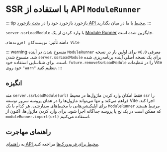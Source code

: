 # SSR با استفاده از API `ModuleRunner`

::: tip بازخورد
بازخورد خود را در [بحث بازخورد API محیط](https://github.com/vitejs/vite/discussions/16358) با ما در میان بگذارید.
:::

`server.ssrLoadModule` با وارد کردن از یک [Module Runner](/guide/api-environment#modulerunner) جایگزین شده است.

دامنه تأثیر: `نویسندگان افزونه‌های Vite`

::: warning منسوخ شدن در آینده
`ModuleRunner` برای اولین بار در نسخه `v6.0` معرفی شد. منسوخ شدن `server.ssrLoadModule` برای یک نسخه اصلی آینده برنامه‌ریزی شده است. برای شناسایی استفاده خود، `future.removeSsrLoadModule` را در تنظیمات Vite خود روی `"warn"` تنظیم کنید.
:::

## انگیزه

متد `server.ssrLoadModule(url)` فقط امکان وارد کردن ماژول‌ها در محیط `ssr` را فراهم می‌کند و تنها می‌تواند ماژول‌ها را در همان پروسه سرور توسعه Vite اجرا کند. برای اپلیکیشن‌هایی با محیط‌های سفارشی، هر کدام با یک `ModuleRunner` مرتبط هستند که ممکن است در یک نخ یا پروسه جداگانه اجرا شود. برای وارد کردن ماژول‌ها، اکنون از `moduleRunner.import(url)` استفاده می‌کنیم.

## راهنمای مهاجرت

به [راهنمای API محیط برای فریم‌ورک‌ها](../guide/api-environment-frameworks.md) مراجعه کنید.
